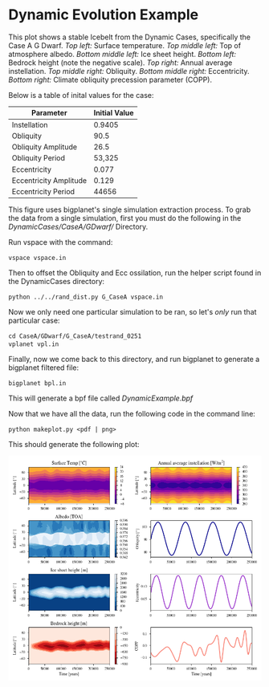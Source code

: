 # Dynamic Evolution Example

This plot shows a stable Icebelt from the Dynamic Cases, specifically the Case A G Dwarf. _Top left:_ Surface temperature. _Top middle left:_ Top of atmosphere albedo. _Bottom middle left:_ Ice sheet height. _Bottom left:_ Bedrock height (note the negative scale). _Top right:_ Annual average instellation. _Top middle right:_ Obliquity. _Bottom middle right:_ Eccentricity. _Bottom right:_ Climate obliquity precession parameter (COPP).

Below is a table of inital values for the case:

| Parameter              | Initial Value |
| ---------------------- | ------------- |
| Instellation           | 0.9405        |
| Obliquity              | 90.5          |
| Obliquity Amplitude    | 26.5          |
| Obliquity Period       | 53,325        |
| Eccentricity           | 0.077         |
| Eccentricity Amplitude | 0.129         |
| Eccentricity Period    | 44656         |

This figure uses bigplanet's single simulation extraction process. To grab the data from a single simulation, first you must do the following in the _DynamicCases/CaseA/GDwarf/_ Directory.

Run vspace with the command:

```
vspace vspace.in
```

Then to offset the Obliquity and Ecc ossilation, run the helper script found in the DynamicCases directory:

```
python ../../rand_dist.py G_CaseA vspace.in
```

Now we only need one particular simulation to be ran, so let's _only_ run that particular case:

```
cd CaseA/GDwarf/G_CaseA/testrand_0251
vplanet vpl.in
```

Finally, now we come back to this directory, and run bigplanet to generate a bigplanet filtered file:

```
bigplanet bpl.in
```

This will generate a bpf file called _DynamicExample.bpf_

Now that we have all the data, run the following code in the command line:

```
python makeplot.py <pdf | png>
```

This should generate the following plot:

![DynamicExample](DynamicExample.png)
